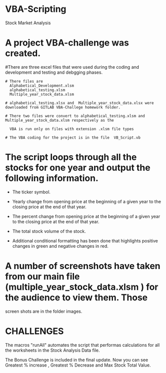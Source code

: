 # VBA-Scripting
Stock Market Analysis 



# A project VBA-challenge was created.

#There are three excel files that were used during the coding and development and testing and debgging phases. 

	# There files are 
	  Alphabetical_Development.xlsm
	  alphabetical_testing.xlsm
	  Multiple_year_stock_data.xlsm  
 
 	# alphabetical_testing.xlsx and  Multiple_year_stock_data.xlsx were downloaded from GITLAB VBA-Challege homework folder. 
	
	# There two files were convert to alphabetical_testing.xlsm and Multiple_year_stock_data.xlsm respectively as the 
	
	  VBA is run only on files with extension .xlsm file types
	  
	# The VBA coding for the project is in the file  VB_Script.vb 

#  The script loops through all the stocks for one year and output the following information.

  * The ticker symbol.

  * Yearly change from opening price at the beginning of a given year to the closing price at the end of that year.

  * The percent change from opening price at the beginning of a given year to the closing price at the end of that year.

  * The total stock volume of the stock.

* Additional conditional formatting  has been done that highlights positive changes in green and negative changes in red.

# A number of screenshots have taken from our main file (multiple_year_stock_data.xlsm )  for the audience to view them. Those
  screen shots are in the folder images. 


# CHALLENGES

  The macros "runAll" automates the script that performas calculations for all the worksheets in the Stock Analysis Data file. 
  
  The Bonus Challenge is included in the final update. Now you can see Greatest % increase , Greatest % Decrease and Max Stock Total Value.
  
  
  

	  
	